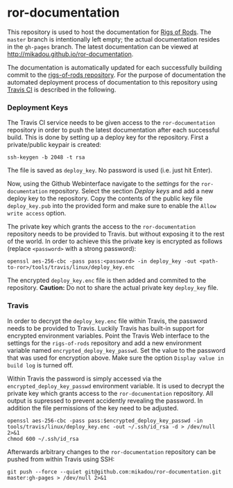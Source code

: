 # ror-documentation

This repository is used to host the documentation for [Rigs of Rods](https://github.com/RigsOfRods/rigs-of-rods).
The `master` branch is intentionally left empty; the actual documentation resides in the `gh-pages` branch.
The latest documentation can be viewed at http://mikadou.github.io/ror-documentation.

The documentation is automatically updated for each successfully building commit to the [rigs-of-rods repository](https://github.com/RigsOfRods/rigs-of-rods). For the purpose of documentation the automated deployment process of documentation to this repository using [Travis CI](https://travis-ci.org/) is described in the following.

### Deployment Keys

The Travis CI service needs to be given access to the `ror-documentation` repository in order to push the latest documentation after each successful build. This is done by setting up a deploy key for the repository.
First a private/public keypair is created:

    ssh-keygen -b 2048 -t rsa
    
The file is saved as `deploy_key`. No password is used (i.e. just hit Enter).

Now, using the Github Webinterface navigate to the _settings_ for the `ror-documentation` repository. Select the section _Deploy keys_ and add a new deploy key to the repository. Copy the contents of the public key file `deploy_key.pub` into the provided form and make sure to enable the `Allow write access` option.

The private key which grants the access to the `ror-documentation` repository needs to be provided to Travis. but without exposing it to the rest of the world. 
In order to achieve this the private key is encrypted as follows (replace `<password>` with a strong password):

    openssl aes-256-cbc -pass pass:<password> -in deploy_key -out <path-to-ror>/tools/travis/linux/deploy_key.enc

The encrypted `deploy_key.enc` file is then added and commited to the repository. 
**Caution:** Do not to share the actual private key `deploy_key` file.


### Travis

In order to decrypt the `deploy_key.enc` file within Travis, the password needs to be provided to Travis.
Luckily Travis has built-in support for encrypted environment variables.
Point the Travis Web interface to the settings for the `rigs-of-rods` repository and add a new environment variable named `encrypted_deploy_key_passwd`. Set the value to the password that was used for encryption above. Make sure the option `Display value in build log` is turned off.

Within Travis the password is simply accessed via the `encrypted_deploy_key_passwd` environment variable. It is used to decrypt the private key which grants access to the `ror-documentation` repository. All output is supressed to prevent accidently revealing the password. In addition the file permissions of the key need to be adjusted.

    openssl aes-256-cbc -pass pass:$encrypted_deploy_key_passwd -in tools/travis/linux/deploy_key.enc -out ~/.ssh/id_rsa -d > /dev/null 2>&1
    chmod 600 ~/.ssh/id_rsa
    
Afterwards arbitrary changes to the `ror-documentation` repository can be pushed from within Travis using SSH:

    git push --force --quiet git@github.com:mikadou/ror-documentation.git master:gh-pages > /dev/null 2>&1

